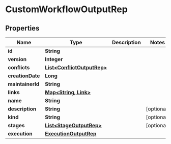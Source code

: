 

# CustomWorkflowOutputRep


## Properties

Name | Type | Description | Notes
------------ | ------------- | ------------- | -------------
**id** | **String** |  | 
**version** | **Integer** |  | 
**conflicts** | [**List&lt;ConflictOutputRep&gt;**](ConflictOutputRep.md) |  | 
**creationDate** | **Long** |  | 
**maintainerId** | **String** |  | 
**links** | [**Map&lt;String, Link&gt;**](Link.md) |  | 
**name** | **String** |  | 
**description** | **String** |  |  [optional]
**kind** | **String** |  |  [optional]
**stages** | [**List&lt;StageOutputRep&gt;**](StageOutputRep.md) |  |  [optional]
**execution** | [**ExecutionOutputRep**](ExecutionOutputRep.md) |  | 



